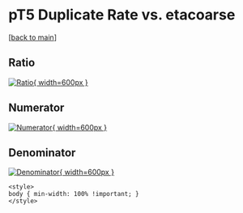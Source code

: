 # pT5 Duplicate Rate vs. etacoarse

[[back to main](./)]



## Ratio

[![Ratio](../mtv/var/pT5_duplrate_etacoarse.png){ width=600px }](../mtv/var/pT5_duplrate_etacoarse.pdf)

## Numerator

[![Numerator](../mtv/num/pT5_duplrate_etacoarse_num.png){ width=600px }](../mtv/num/pT5_duplrate_etacoarse_num.pdf)

## Denominator

[![Denominator](../mtv/den/pT5_duplrate_etacoarse_den.png){ width=600px }](../mtv/den/pT5_duplrate_etacoarse_den.pdf)


``` {=html}
<style>
body { min-width: 100% !important; }
</style>
```
